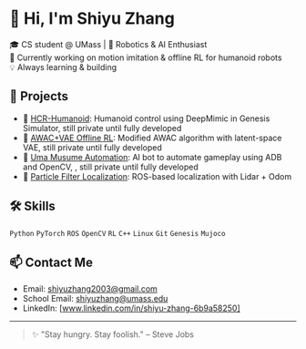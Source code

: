 # 👋 Hi, I'm Shiyu Zhang

🎓 CS student @ UMass | 🤖 Robotics & AI Enthusiast  
🌱 Currently working on motion imitation & offline RL for humanoid robots  
💡 Always learning & building

## 🚀 Projects

- 🦿 [HCR-Humanoid](https://github.com/OceanCatSZ/HCR-Humanoid): Humanoid control using DeepMimic in Genesis Simulator, still private until fully developed  
- 🧠 [AWAC+VAE Offline RL](https://github.com/OceanCatSZ/awac-vae): Modified AWAC algorithm with latent-space VAE, still private until fully developed  
- 📱 [Uma Musume Automation](https://github.com/OceanCatSZ/uma-bot): AI bot to automate gameplay using ADB and OpenCV, , still private until fully developed  
- 📡 [Particle Filter Localization]([https://github.com/OceanCatSZ/particle-filter](https://github.com/ChatSam/Robotics_Triton_Project/)): ROS-based localization with Lidar + Odom

## 🛠️ Skills
`Python` `PyTorch` `ROS` `OpenCV` `RL` `C++` `Linux` `Git` `Genesis` `Mujoco`

## 📫 Contact Me
- Email: shiyuzhang2003@gmail.com
- School Email: shiyuzhang@umass.edu 
- LinkedIn: [www.linkedin.com/in/shiyu-zhang-6b9a58250]

---
> ✨ "Stay hungry. Stay foolish." – Steve Jobs
